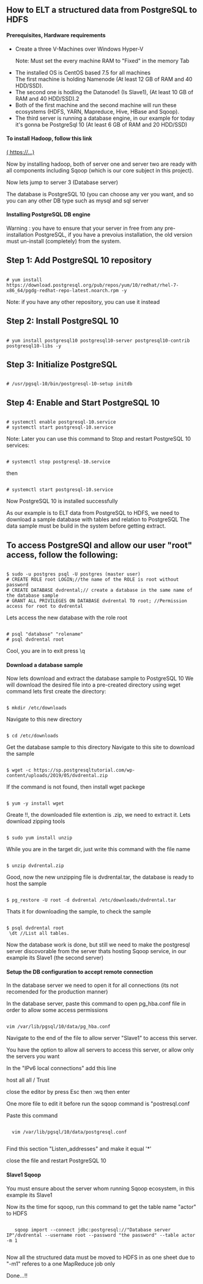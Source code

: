 ## How to ELT a structured data from PostgreSQL to HDFS
<h4>Prerequisites, Hardware requirements</h4>
<ul>
  <li>Create a three V-Machines over Windows Hyper-V</li>
  <p>Note: Must set the every machine RAM to "Fixed" in the memory Tab</p>
  <li>The installed OS is CentOS based 7.5 for all machines</li>
  <ll>The first machine is holding Namenode (At least 12 GB of RAM and 40 HDD/SSD).</li>
  <li>The second one is hodling the Datanode1 (Is Slave1), (At least 10 GB of RAM and 40 HDD/SSD).2</li>  
  <li>Both of the first machine and the second machine will run these ecosystems (HDFS, YARN, Mapreduce, Hive, HBase and Sqoop).</li>
  <li>The third server is running a database engine, in our example for today it's gonna be PostgreSql 10 (At least 6 GB of RAM and 20 HDD/SSD)</li>
</ul>

<h4>To install Hadoop, follow this link</h4>
<a href="">( https://...)</a> 
<p>Now by installing hadoop, both of server one and server two are ready with all components including Sqoop (which is our core subject in this project).</p>

<p>Now lets jump to server 3 (Database server)</p>
<p>The database is PostgreSQL 10 (you can choose any ver you want, and so you can any other DB type such as mysql and sql server</p>

<h4>Installing PostgreSQL DB engine</h4>
<p> Warning : you have to ensure that your server in free from any pre-installation PostgreSQL, if you have a prevoius installation,
the old version must un-install (completely) from the system. </p>

## Step 1: Add PostgreSQL 10 repository  
<pre><code>
# yum install https://download.postgresql.org/pub/repos/yum/10/redhat/rhel-7-x86_64/pgdg-redhat-repo-latest.noarch.rpm -y
</code></pre>
<p>Note: if you have any other repository, you can use it instead </p>
 
## Step 2: Install PostgreSQL 10
<pre><code>
# yum install postgresql10 postgresql10-server postgresql10-contrib postgresql10-libs -y
</code></pre>
 
## Step 3: Initialize PostgreSQL
<pre><code>
# /usr/pgsql-10/bin/postgresql-10-setup initdb
</code></pre>
 
## Step 4: Enable and Start PostgreSQL 10
<pre><code>
# systemctl enable postgresql-10.service
# systemctl start postgresql-10.service
</code></pre>
 
Note: Later you can use this command to Stop and restart PostgreSQL 10 services:
<pre><code>
# systemctl stop postgresql-10.service
</code></pre>
<p>then</p>
<pre><code>
# systemctl start postgresql-10.service
</code></pre>
 
<p>Now PostgreSQL 10 is installed successfully</p>
<p>As our example is to ELT data from PostgreSQL to HDFS, we need to download a sample database with tables and relation to PostgreSQL
The data sample must be build in the system before getting extract.</p>
 
## To access PostgreSQl and allow our user "root" access, follow the following:
<pre><code>
$ sudo -u postgres psql -U postgres (master user)
# CREATE ROLE root LOGIN;//the name of the ROLE is root without password
# CREATE DATABASE dvdrental;// create a database in the same name of the database sample
# GRANT ALL PRIVILEGES ON DATABASE dvdrental TO root; //Permission access for root to dvdrental
</code></pre>

<p>Lets access the new database with the role root</p>
<pre><code>
# psql "database" "rolename"
# psql dvdrental root
</code></pre>

<p>Cool, you are in
to exit press \q</p>

<h4>Download a database sample</h4>
<p>Now lets download and extract the database sample to PostgreSQL 10
We will download the desired file into a pre-created directory using wget command
lets first create the directory:</p>

<pre><code>
$ mkdir /etc/downloads 
</code></pre>
<p>Navigate to this new directory</p>

<pre><code>
$ cd /etc/downloads
</code></pre>

<p>Get the database sample to this directory
Navigate to this site to download the sample</p>
<pre><code>
$ wget -c https://sp.postgresqltutorial.com/wp-content/uploads/2019/05/dvdrental.zip 
</code></pre>

<p>If the command is not found, then install wget packege</p>
<pre><code>
$ yum -y install wget
</code></pre>

<p>Greate !!, the downloaded file extention is .zip, we need to extract it.
Lets download zipping tools</p>
<pre><code>
$ sudo yum install unzip
</code></pre>
<p>While you are in the target dir, just write this command with the file name</p>
<pre><code>
$ unzip dvdrental.zip
</code></pre>

<p>Good, now the new unzipping file is dvdrental.tar, the database is ready to host the sample</p>
<pre><code>
$ pg_restore -U root -d dvdrental /etc/downloads/dvdrental.tar
</code></pre>
<p>Thats it for downloading the sample, to check the sample</p>
<pre><code>
$ psql dvdrental root
 \dt //List all tables.
</code></pre>

<p>Now the database work is done, but still we need to make the postgresql server discovorable from the server thats hosting Sqoop service, in our
example its Slave1 (the second server)</p>

<h4>Setup the DB configuration to accept remote connection</h4>

<p>In the database server we need to open it for all connections (its not recomended for the production manner)</p> 
<p>In the database server, paste this command to open pg_hba.conf file in order to allow some access permissions</p>
<pre><code>
vim /var/lib/pgsql/10/data/pg_hba.conf
</code></pre>

<p>Navigate to the end of the file to allow server "Slave1" to access this server.</p>
<p>You have the option to allow all servers to access this server, or allow only the servers you want</p>
<p>In the "IPv6 local connections" add this line</p>
<p> host  all   all   <slave1 ip address>/<port>  Trust</p>
<p>close the editor by press Esc then :wq then enter<p/>
<p>One more file to edit it before run the sqoop command is "postresql.conf</p>
<p>Paste this command</p>
  <pre><code>
  vim /var/lib/pgsql/10/data/postgresql.conf
  </code></pre>
  <p>Find this section "Listen_addresses" and make it equal '*'</p>
  <p>close the file and restart PostgreSQL 10</p>
  
<h4>Slave1 Sqoop</h4>
  <p>You must ensure about the server whom running Sqoop ecosystem, in this example its Slave1</p>
  <p>
    Now its the time for sqoop, run this command to get the table name "actor" to HDFS
  </p>
   <pre><code>
   sqoop import --connect jdbc:postgresql://"Database server IP"/dvdrental --username root --password "the password" --table actor -m 1
    </code></pre>
<p>Now all the structured data must be moved to HDFS in as one sheet due to "-m1" referes to a one MapReduce job only</p>
 
 Done...!!
